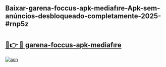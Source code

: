 ## Baixar-garena-foccus-apk-mediafıre-Apk-sem-anúncios-desbloqueado-completamente-2025-#rnp5z

# <h2><a href="https://ainizakaria.my?title=garena-foccus-apk-mediafıre&ref=20M">🔗👉 🔴 garena-foccus-apk-mediafıre</a></h2>

[![acn](https://github.com/user-attachments/assets/0f9c940e-d8b0-45ae-aac7-cd30a18b3e1c)](https://ainizakaria.my?title=garena-foccus-apk-mediafıre&ref=20M)

